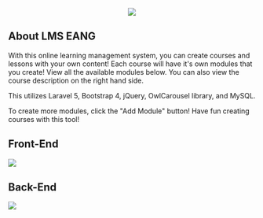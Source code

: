 <p align="center"><img src="https://laravel.com/assets/img/components/logo-laravel.svg"></p>

## About LMS EANG
With this online learning management system, you can create courses and lessons with your own content! Each course will have it's own modules that you create! View all the available modules below. You can also view the course description on the right hand side.

This utilizes Laravel 5, Bootstrap 4, jQuery, OwlCarousel library, and MySQL.

To create more modules, click the "Add Module" button! Have fun creating courses with this tool!

## Front-End
<img src="https://github.com/erwinangeles/lms-eang/raw/master/public/images/screenshot.JPG"/>

## Back-End
<img src="https://github.com/erwinangeles/lms-eang/raw/master/public/images/admin.JPG"/>
